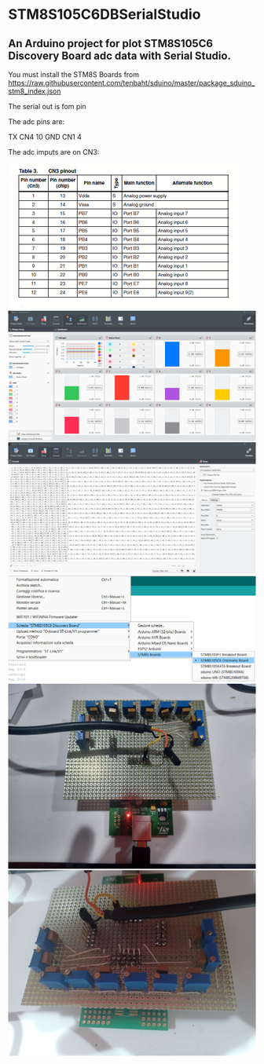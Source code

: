 # STM8S105C6DBSerialStudio
## An Arduino project for plot STM8S105C6 Discovery Board adc data with Serial Studio.

You must install the STM8S Boards from https://raw.githubusercontent.com/tenbaht/sduino/master/package_sduino_stm8_index.json

The serial out is fom pin 

The adc pins are:

TX CN4 10
GND CN1 4

The adc imputs are on CN3:


![Page image](img/adcpin.png)
![Page image](img/serialstudio.png)
![Page image](img/serialconfig.png)
![Page image](img/arduinosetup.png)
![Page image](img/front.jpg)
![Page image](img/rear.jpg)
